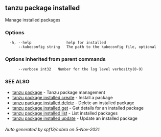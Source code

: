 ## tanzu package installed

Manage installed packages

### Options

```
  -h, --help                help for installed
      --kubeconfig string   The path to the kubeconfig file, optional
```

### Options inherited from parent commands

```
      --verbose int32   Number for the log level verbosity(0-9)
```

### SEE ALSO

* [tanzu package](tanzu_package.md)	 - Tanzu package management
* [tanzu package installed create](tanzu_package_installed_create.md)	 - Install a package
* [tanzu package installed delete](tanzu_package_installed_delete.md)	 - Delete an installed package
* [tanzu package installed get](tanzu_package_installed_get.md)	 - Get details for an installed package
* [tanzu package installed list](tanzu_package_installed_list.md)	 - List installed packages
* [tanzu package installed update](tanzu_package_installed_update.md)	 - Update an installed package

###### Auto generated by spf13/cobra on 5-Nov-2021
